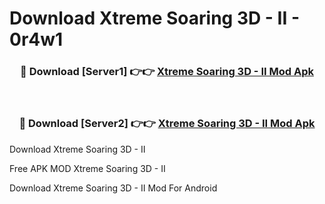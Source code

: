 # Download Xtreme Soaring 3D - II - 0r4w1



<div align="center">
<h3>🔴 Download [Server1] 👉👉 <a href="https://momento.my/?title=Xtreme_Soaring_3D_-_II">Xtreme Soaring 3D - II Mod Apk</a></h3><br>

<h3>🔴 Download [Server2] 👉👉 <a href="https://momento.my/?title=Xtreme_Soaring_3D_-_II">Xtreme Soaring 3D - II Mod Apk</a></h3>
</div>



Download Xtreme Soaring 3D - II 

Free APK MOD Xtreme Soaring 3D - II 

Download Xtreme Soaring 3D - II Mod For Android

